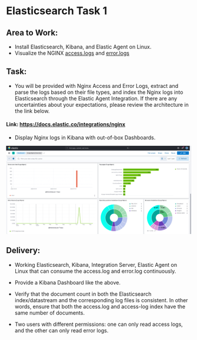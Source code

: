 # Elasticsearch Task 1 

## Area to Work:

- Install Elasticsearch, Kibana, and Elastic Agent on Linux.
- Visualize the NGINX [access.logs](https://github.com/musabdogan/Elasticsearch-Tasks/blob/main/task1/access.log) and [error.logs](https://github.com/musabdogan/Elasticsearch-Tasks/blob/main/task1/error.log)

## Task:

- You will be provided with Nginx Access and Error Logs, extract and parse the logs based on their file types, and index the Nginx logs into Elasticsearch through the Elastic Agent Integration. If there are any uncertainties about your expectations, please review the architecture in the link below.

#### Link: https://docs.elastic.co/integrations/nginx

- Display Nginx logs in Kibana with out-of-box Dashboards.

![nginxelasticagent](https://github.com/musabdogan/Elasticsearch-Tasks/blob/main/task1/nginx-logs-dashboard.png)

## Delivery:
- Working Elasticsearch, Kibana, Integration Server, Elastic Agent on Linux that can consume the access.log and error.log continuously.

- Provide a Kibana Dashboard like the above.

- Verify that the document count in both the Elasticsearch index/datastream and the corresponding log files is consistent. In other words, ensure that both the access.log and access-log index have the same number of documents.

- Two users with different permissions: one can only read access logs, and the other can only read error logs.
